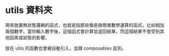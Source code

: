
# utils 資料夾

用來放置無狀態邏輯的函式，也就是指那些像是做簡單數學運算的函式，比如相加兩個數字。當你輸入數字後，這個函式會計算並返回結果，而這個結果不會受到其他因素或狀態的影響。

放在 utils 的函數也會被自動引入，並跟 composables 區別。
